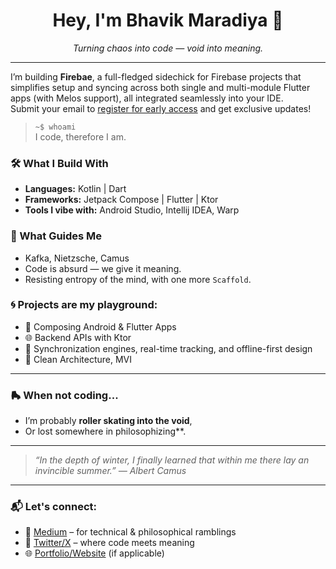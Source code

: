 <h1 align="center">Hey, I'm Bhavik Maradiya 👋</h1>


<p align="center">
  <em>
    Turning chaos into code — void into meaning.
  </em>
</p>


---


<p>
  I’m building <strong>Firebae</strong>, a full-fledged sidechick for Firebase projects that simplifies setup and syncing across both single and multi-module Flutter apps (with Melos support), all integrated seamlessly into your IDE.  
  <br>Submit your email to <a href="https://tinyurl.com/3byakwzr" target="_blank">register for early access</a> and get exclusive updates!
</p>

> `~$ whoami`  
> I code, therefore I am.

### 🛠 What I Build With
- **Languages:** Kotlin | Dart 
- **Frameworks:** Jetpack Compose | Flutter | Ktor
- **Tools I vibe with:** Android Studio, Intellij IDEA, Warp

### 🧭 What Guides Me
- Kafka, Nietzsche, Camus
- Code is absurd — we give it meaning.
- Resisting entropy of the mind, with one more `Scaffold`.

### 🌀 Projects are my playground:
- 📱 Composing Android & Flutter Apps  
- 🌐 Backend APIs with Ktor  
- 🔁 Synchronization engines, real-time tracking, and offline-first design  
- 🧪 Clean Architecture, MVI

---


### 🛼 When not coding...
- I’m probably **roller skating into the void**,  
- Or lost somewhere in philosophizing**.

---

> _“In the depth of winter, I finally learned that within me there lay an invincible summer.” — Albert Camus_

---

### 📬 Let's connect:
- 🧠 [Medium](https://medium.com/@yourusername) – for technical & philosophical ramblings  
- 💬 [Twitter/X](https://twitter.com/wroteitanyway) – where code meets meaning  
- 🌐 [Portfolio/Website](https://yourwebsite.com) (if applicable)

